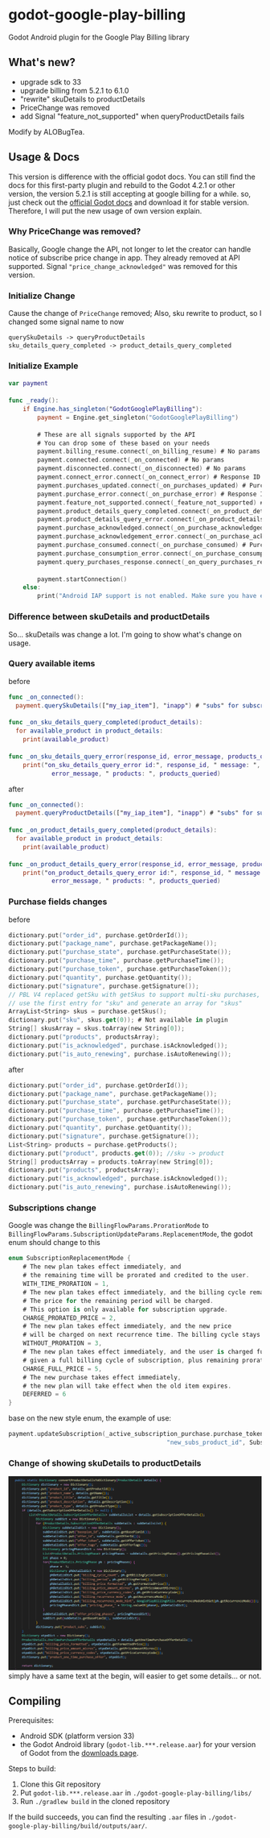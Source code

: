 # godot-google-play-billing
Godot Android plugin for the Google Play Billing library

## What's new?
- upgrade sdk to 33
- upgrade billing from 5.2.1 to 6.1.0
- "rewrite" skuDetails to productDetails
- PriceChange was removed
- add Signal "feature_not_supported" when queryProductDetails fails


Modify by ALOBugTea.

## Usage & Docs
This version is difference with the official godot docs.
You can still find the docs for this first-party plugin and rebuild to the Godot 4.2.1 or other version, the version 5.2.1 is still accepting at google billing for a while. so, just check out the [official Godot docs](https://docs.godotengine.org/en/stable/tutorials/platform/android_in_app_purchases.html) and download it for stable version.
Therefore, I will put the new usage of own version explain.

### Why PriceChange was removed?
Basically, Google change the API, not longer to let the creator can handle notice of subscribe price change in app. They already removed at API supported.
Signal ``"price_change_acknowledged"`` was removed for this version.

### Initialize Change
Cause the change of ``PriceChange`` removed; Also, sku rewrite to product, so I changed some signal name to now

```
querySkuDetails -> queryProductDetails
sku_details_query_completed -> product_details_query_completed
```

### Initialize Example
```swift
var payment

func _ready():
	if Engine.has_singleton("GodotGooglePlayBilling"):
		payment = Engine.get_singleton("GodotGooglePlayBilling")

		# These are all signals supported by the API
		# You can drop some of these based on your needs
		payment.billing_resume.connect(_on_billing_resume) # No params
		payment.connected.connect(_on_connected) # No params
		payment.disconnected.connect(_on_disconnected) # No params
		payment.connect_error.connect(_on_connect_error) # Response ID (int), Debug message (string)
		payment.purchases_updated.connect(_on_purchases_updated) # Purchases (Dictionary[])
		payment.purchase_error.connect(_on_purchase_error) # Response ID (int), Debug message (string)
        payment.feature_not_supported.connect(_feature_not_supported) # No params, when query product details failed cause the feature not supported
		payment.product_details_query_completed.connect(_on_product_details_query_completed) # Products (Dictionary[])
		payment.product_details_query_error.connect(_on_product_details_query_error) # Response ID (int), Debug message (string), Queried product_Ids (string[])
		payment.purchase_acknowledged.connect(_on_purchase_acknowledged) # Purchase token (string)
		payment.purchase_acknowledgement_error.connect(_on_purchase_acknowledgement_error) # Response ID (int), Debug message (string), Purchase token (string)
		payment.purchase_consumed.connect(_on_purchase_consumed) # Purchase token (string)
		payment.purchase_consumption_error.connect(_on_purchase_consumption_error) # Response ID (int), Debug message (string), Purchase token (string)
		payment.query_purchases_response.connect(_on_query_purchases_response) # Purchases (Dictionary[])

		payment.startConnection()
	else:
		print("Android IAP support is not enabled. Make sure you have enabled 'Gradle Build' and the GodotGooglePlayBilling plugin in your Android export settings! IAP will not work.")
```

### Difference between skuDetails and productDetails
So... skuDetails was change a lot. I'm going to show what's change on usage.
### Query available items
before
```swift
func _on_connected():
  payment.querySkuDetails(["my_iap_item"], "inapp") # "subs" for subscriptions

func _on_sku_details_query_completed(product_details):
  for available_product in product_details:
	print(available_product)

func _on_sku_details_query_error(response_id, error_message, products_queried):
	print("on_sku_details_query_error id:", response_id, " message: ",
			error_message, " products: ", products_queried)
```
after
```swift
func _on_connected():
  payment.queryProductDetails(["my_iap_item"], "inapp") # "subs" for subscriptions

func _on_product_details_query_completed(product_details):
  for available_product in product_details:
	print(available_product)

func _on_product_details_query_error(response_id, error_message, products_queried):
	print("on_product_details_query_error id:", response_id, " message: ",
			error_message, " products: ", products_queried)
```
### Purchase fields changes
before
```swift
dictionary.put("order_id", purchase.getOrderId());
dictionary.put("package_name", purchase.getPackageName());
dictionary.put("purchase_state", purchase.getPurchaseState());
dictionary.put("purchase_time", purchase.getPurchaseTime());
dictionary.put("purchase_token", purchase.getPurchaseToken());
dictionary.put("quantity", purchase.getQuantity());
dictionary.put("signature", purchase.getSignature());
// PBL V4 replaced getSku with getSkus to support multi-sku purchases,
// use the first entry for "sku" and generate an array for "skus"
ArrayList<String> skus = purchase.getSkus();
dictionary.put("sku", skus.get(0)); # Not available in plugin
String[] skusArray = skus.toArray(new String[0]);
dictionary.put("products", productsArray);
dictionary.put("is_acknowledged", purchase.isAcknowledged());
dictionary.put("is_auto_renewing", purchase.isAutoRenewing());
```
after
```swift
dictionary.put("order_id", purchase.getOrderId());
dictionary.put("package_name", purchase.getPackageName());
dictionary.put("purchase_state", purchase.getPurchaseState());
dictionary.put("purchase_time", purchase.getPurchaseTime());
dictionary.put("purchase_token", purchase.getPurchaseToken());
dictionary.put("quantity", purchase.getQuantity());
dictionary.put("signature", purchase.getSignature());
List<String> products = purchase.getProducts();
dictionary.put("product", products.get(0)); //sku -> product
String[] productsArray = products.toArray(new String[0]);
dictionary.put("products", productsArray);
dictionary.put("is_acknowledged", purchase.isAcknowledged());
dictionary.put("is_auto_renewing", purchase.isAutoRenewing());
```
### Subscriptions change
Google was change the ``BillingFlowParams.ProrationMode`` to ``BillingFlowParams.SubscriptionUpdateParams.ReplacementMode``, the godot enum should change to this
```swift
enum SubscriptionReplacementMode {
    # The new plan takes effect immediately, and 
    # the remaining time will be prorated and credited to the user.
	WITH_TIME_PRORATION = 1,
    # The new plan takes effect immediately, and the billing cycle remains the same. 
    # The price for the remaining period will be charged. 
    # This option is only available for subscription upgrade.
    CHARGE_PRORATED_PRICE = 2,
    # The new plan takes effect immediately, and the new price 
    # will be charged on next recurrence time. The billing cycle stays the same.
    WITHOUT_PRORATION = 3,
    # The new plan takes effect immediately, and the user is charged full price of new plan and is 
    # given a full billing cycle of subscription, plus remaining prorated time from the old plan.
    CHARGE_FULL_PRICE = 5,
    # The new purchase takes effect immediately, 
    # the new plan will take effect when the old item expires.
    DEFERRED = 6
}
```
base on the new style enum, the example of use:
```swift
payment.updateSubscription(_active_subscription_purchase.purchase_token, 
											"new_subs_product_id", SubscriptionReplacementMode.WITH_TIME_PRORATION)
```

### Change of showing skuDetails to productDetails
![Java Source Code of ProductDetails convert](screenshotReadme/2023-12-14_224724.png)
simply have a same text at the begin, will easier to get some details... or not.



## Compiling

Prerequisites:

- Android SDK (platform version 33)
- the Godot Android library (`godot-lib.***.release.aar`) for your version of Godot from the [downloads page](https://godotengine.org/download).

Steps to build:

1. Clone this Git repository
2. Put `godot-lib.***.release.aar` in `./godot-google-play-billing/libs/`
3. Run `./gradlew build` in the cloned repository

If the build succeeds, you can find the resulting `.aar` files in `./godot-google-play-billing/build/outputs/aar/`.
